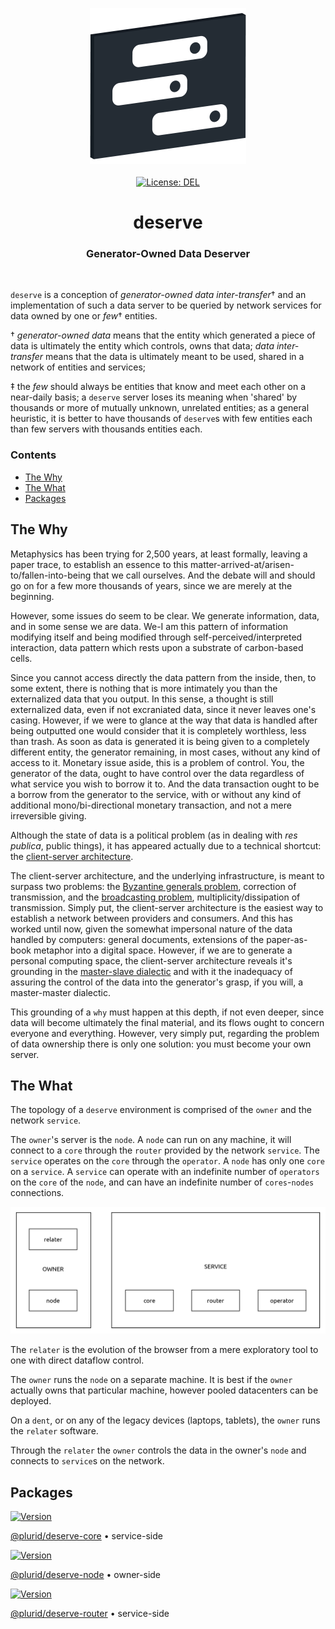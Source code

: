 <p align="center">
    <img src="https://raw.githubusercontent.com/plurid/deserve/master/about/identity/deserve-logo.png" height="250px">
    <br />
    <br />
    <a target="_blank" href="https://github.com/plurid/deserve/blob/master/LICENSE">
        <img src="https://img.shields.io/badge/license-DEL-blue.svg?colorB=1380C3&style=for-the-badge" alt="License: DEL">
    </a>
</p>



<h1 align="center">
    deserve
</h1>


<h3 align="center">
    Generator-Owned Data Deserver
</h3>


<br />


`deserve` is a conception of <i>generator-owned data inter-transfer</i>† and an implementation of such a data server to be queried by network services for data owned by one or <i>few</i>† entities.


† <i>generator-owned data</i> means that the entity which generated a piece of data is ultimately the entity which controls, owns that data; <i>data inter-transfer</i> means that the data is ultimately meant to be used, shared in a network of entities and services;

‡ the <i>few</i> should always be entities that know and meet each other on a near-daily basis; a `deserve` server loses its meaning when 'shared' by thousands or more of mutually unknown, unrelated entities; as a general heuristic, it is better to have thousands of `deserve`s with few entities each than few servers with thousands entities each.



### Contents

+ [The Why](#the-why)
+ [The What](#the-what)
+ [Packages](#packages)



## The Why

Metaphysics has been trying for 2,500 years, at least formally, leaving a paper trace, to establish an essence to this matter-arrived-at/arisen-to/fallen-into-being that we call ourselves. And the debate will and should go on for a few more thousands of years, since we are merely at the beginning.

However, some issues do seem to be clear. We generate information, data, and in some sense we are data. We-I am this pattern of information modifying itself and being modified through self-perceived/interpreted interaction, data pattern which rests upon a substrate of carbon-based cells.

Since you cannot access directly the data pattern from the inside, then, to some extent, there is nothing that is more intimately you than the externalized data that you output. In this sense, a thought is still externalized data, even if not excraniated data, since it never leaves one's casing. However, if we were to glance at the way that data is handled after being outputted one would consider that it is completely worthless, less than trash. As soon as data is generated it is being given to a completely different entity, the generator remaining, in most cases, without any kind of access to it. Monetary issue aside, this is a problem of control. You, the generator of the data, ought to have control over the data regardless of what service you wish to borrow it to. And the data transaction ought to be a borrow from the generator to the service, with or without any kind of additional mono/bi-directional monetary transaction, and not a mere irreversible giving.

Although the state of data is a political problem (as in dealing with <i>res publica</i>, public things), it has appeared actually due to a technical shortcut: the [client-server architecture](https://en.wikipedia.org/wiki/Client%E2%80%93server_model).

The client-server architecture, and the underlying infrastructure, is meant to surpass two problems: the [Byzantine generals problem](https://en.wikipedia.org/wiki/Byzantine_fault), correction of transmission, and the [broadcasting problem](https://en.wikipedia.org/wiki/Broadcasting_(networking)), multiplicity/dissipation of transmission. Simply put, the client-server architecture is the easiest way to establish a network between providers and consumers. And this has worked until now, given the somewhat impersonal nature of the data handled by computers: general documents, extensions of the paper-as-book metaphor into a digital space. However, if we are to generate a personal computing space, the client-server architecture reveals it's grounding in the [master-slave dialectic](https://en.wikipedia.org/wiki/Master%E2%80%93slave_dialectic) and with it the inadequacy of assuring the control of the data into the generator's grasp, if you will, a master-master dialectic.

This grounding of a `why` must happen at this depth, if not even deeper, since data will become ultimately the final material, and its flows ought to concern everyone and everything. However, very simply put, regarding the problem of data ownership there is only one solution: you must become your own server.


## The What

The topology of a `deserve` environment is comprised of the `owner` and the network `service`.

The `owner`'s server is the `node`. A `node` can run on any machine, it will connect to a `core` through the `router` provided by the network `service`. The `service` operates on the `core` through the `operator`. A `node` has only one `core` on a `service`. A `service` can operate with an indefinite number of `operators` on the `core` of the `node`, and can have an indefinite number of `cores`-`nodes` connections.

<p align="center">
    <img src="https://raw.githubusercontent.com/plurid/deserve/master/about/diagrams/topology.png" width="800px">
</p>

The `relater` is the evolution of the browser from a mere exploratory tool to one with direct dataflow control.

The `owner` runs the `node` on a separate machine. It is best if the `owner` actually owns that particular machine, however pooled datacenters can be deployed.

On a `dent`, or on any of the legacy devices (laptops, tablets), the `owner` runs the `relater` software.

Through the `relater` the `owner` controls the data in the owner's `node` and connects to `service`s on the network.



## Packages


<a target="_blank" href="https://www.npmjs.com/package/@plurid/deserve-core">
    <img src="https://img.shields.io/npm/v/@plurid/deserve-core.svg?logo=npm&colorB=1380C3&style=for-the-badge" alt="Version">
</a>

[@plurid/deserve-core][deserve-core] • service-side

[deserve-core]: https://github.com/plurid/deserve/tree/master/packages/deserve-core


<a target="_blank" href="https://www.npmjs.com/package/@plurid/deserve-node">
    <img src="https://img.shields.io/npm/v/@plurid/deserve-node.svg?logo=npm&colorB=1380C3&style=for-the-badge" alt="Version">
</a>

[@plurid/deserve-node][deserve-node] • owner-side

[deserve-node]: https://github.com/plurid/deserve/tree/master/packages/deserve-node


<a target="_blank" href="https://www.npmjs.com/package/@plurid/deserve-router">
    <img src="https://img.shields.io/npm/v/@plurid/deserve-router.svg?logo=npm&colorB=1380C3&style=for-the-badge" alt="Version">
</a>

[@plurid/deserve-router][deserve-router] • service-side

[deserve-router]: https://github.com/plurid/deserve/tree/master/packages/deserve-router
